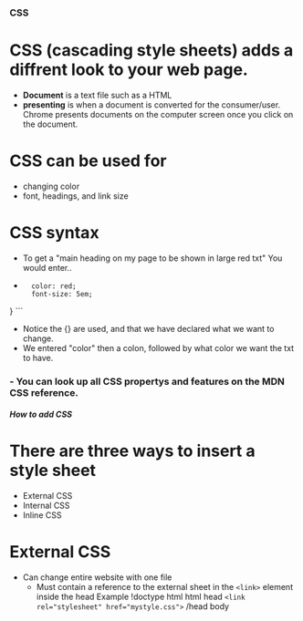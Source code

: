 ### CSS

# CSS (cascading style sheets) adds a diffrent look to your web page. 


- **Document** is a text file such as a HTML
- **presenting** is when a document is converted for the consumer/user. Chrome presents documents on the computer screen once you click on the document.

# CSS can be used for 
<ul>
    <li>changing color</li>
    <li>font, headings, and link size</li>
</ul>

# CSS syntax

- To get a "main heading on my page to be shown in large red txt"
You would enter..
- ``` h1 {
    color: red;
    font-size: 5em;
} ```

- Notice the {} are used, and that we have declared what we want to change.
- We entered "color" then a colon, followed by what color we want the txt to have.
### - You can look up all CSS propertys and features on the MDN CSS reference.

##### How to add CSS

# There are three ways to insert a style sheet
- External CSS
- Internal CSS
- Inline CSS

# External CSS
- Can change entire website with one file
    - Must contain a reference to the external sheet in the ``` <link> ``` element inside the head
    Example
        !doctype html
        html
        head
        ``` <link rel="stylesheet" href="mystyle.css"> ```
        /head
        body
        

